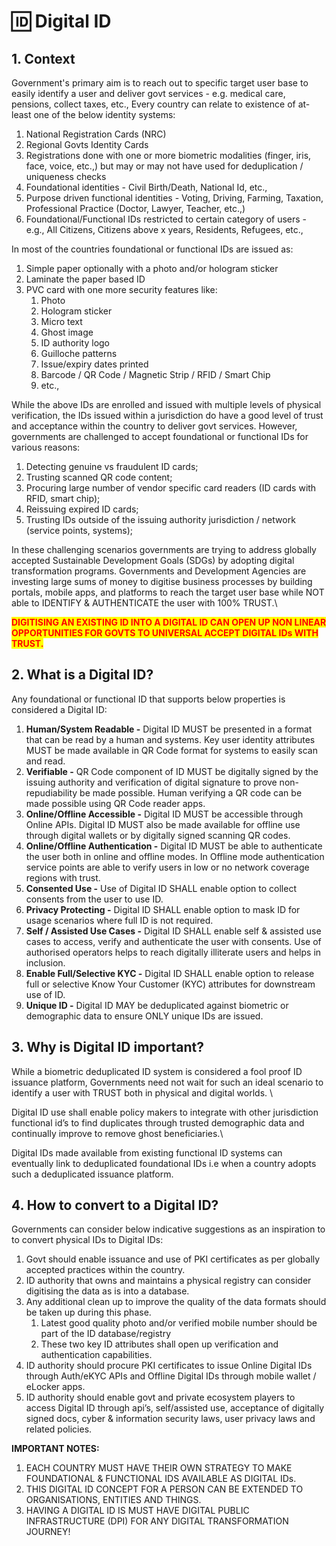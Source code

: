 # 🆔 Digital ID

## 1. Context

Government's primary aim is to reach out to specific target user base to easily identify a user and deliver govt services - e.g. medical care, pensions, collect taxes, etc., Every country can relate to existence of at-least one of the below identity systems:

1. National Registration Cards (NRC)
2. Regional Govts Identity Cards
3. Registrations done with one or more biometric modalities (finger, iris, face, voice, etc.,) but may or may not have used for deduplication / uniqueness checks
4. Foundational identities - Civil Birth/Death, National Id, etc.,
5. Purpose driven functional identities - Voting, Driving, Farming, Taxation, Professional Practice (Doctor, Lawyer, Teacher, etc.,)
6. Foundational/Functional IDs restricted to certain category of users - e.g., All Citizens, Citizens above x years, Residents, Refugees, etc.,

In most of the countries foundational or functional IDs are issued as:

1. Simple paper optionally with a photo and/or hologram sticker&#x20;
2. Laminate the paper based ID
3. PVC card with one more security features like:
   1. Photo
   2. Hologram sticker
   3. Micro text
   4. Ghost image
   5. ID authority logo
   6. Guilloche patterns
   7. Issue/expiry dates printed
   8. Barcode / QR Code / Magnetic Strip / RFID / Smart Chip
   9. etc.,

While the above IDs are enrolled and issued with multiple levels of physical verification, the IDs issued within a jurisdiction do have a good level of trust and acceptance within the country to deliver govt services. However, governments are challenged to accept foundational or functional IDs for various reasons:

1. Detecting genuine vs fraudulent ID cards;
2. Trusting scanned QR code content;
3. Procuring large number of  vendor specific card readers (ID cards with RFID, smart chip);
4. Reissuing expired ID cards;
5. Trusting IDs outside of the issuing authority jurisdiction / network (service points, systems);

In these challenging scenarios governments are trying to address globally accepted Sustainable Development Goals (SDGs) by adopting digital transformation programs. Governments and Development Agencies are investing large sums of money to digitise business processes by building portals, mobile apps, and platforms to reach the target user base while NOT able to IDENTIFY & AUTHENTICATE the user with 100% TRUST.\


<mark style="color:red;">**DIGITISING AN EXISTING ID INTO A DIGITAL ID CAN OPEN UP NON LINEAR OPPORTUNITIES FOR GOVTS TO UNIVERSAL ACCEPT DIGITAL IDs WITH TRUST.**</mark>

## 2. What is a Digital ID?

Any foundational or functional ID that supports below properties is considered a Digital ID:

1. **Human/System Readable -** Digital ID MUST be presented in a format that can be read by a human and systems. Key user identity attributes MUST be made available in QR Code format for systems to easily scan and read.
2. **Verifiable -** QR Code component of ID MUST be digitally signed by the issuing authority and verification of digital signature to prove non-repudiability be made possible. Human verifying a QR code can be made possible using QR Code reader apps.
3. **Online/Offline Accessible -** Digital ID MUST be accessible through Online APIs. Digital ID MUST also be made available for offline use through digital wallets or by digitally signed scanning QR codes.
4. **Online/Offline Authentication -** Digital ID MUST be able to authenticate the user both in online and offline modes. In Offline mode authentication service points are able to verify users in low or no network coverage regions with trust.
5. **Consented Use -** Use of Digital ID SHALL enable option to collect consents from the user to use ID.
6. **Privacy Protecting -** Digital ID SHALL enable option to mask ID for usage scenarios where full ID is not required.
7. **Self / Assisted Use Cases -** Digital ID SHALL enable self & assisted use cases to access, verify and authenticate the user with consents. Use of authorised operators helps to reach digitally illiterate users and helps in inclusion.&#x20;
8. **Enable Full/Selective KYC -** Digital ID SHALL enable option to release full or selective Know Your Customer (KYC) attributes for downstream use of ID.
9. **Unique ID -** Digital ID MAY be deduplicated against biometric or demographic data to ensure ONLY unique IDs are issued.&#x20;

## 3. Why is Digital ID important?

While a biometric deduplicated ID system is considered a fool proof ID issuance platform, Governments need not wait for such an ideal scenario to identify a user with TRUST both in physical and digital worlds. \


Digital ID use shall enable policy makers to integrate with other jurisdiction functional id’s to find duplicates through trusted demographic data and continually improve to remove ghost beneficiaries.\


Digital IDs made available from existing functional ID systems can eventually link to deduplicated foundational IDs i.e when a country adopts such a deduplicated issuance platform.

## 4. How to convert to a Digital ID?

Governments can consider below indicative suggestions as an inspiration to to convert physical IDs to Digital IDs:

1. Govt should enable issuance and use of PKI certificates as per globally accepted practices within the country.
2. ID authority that owns and maintains a physical registry can consider digitising the data as is into a database.
3. Any additional clean up to improve the quality of the data formats should be taken up during this phase.
   1. Latest good quality photo and/or verified mobile number should be part of the ID database/registry
   2. These two key ID attributes shall open up verification and authentication capabilities.
4. ID authority should procure PKI certificates to issue Online Digital IDs through Auth/eKYC APIs and Offline Digital IDs through mobile wallet / eLocker apps.
5. ID authority should enable govt and private ecosystem players to access Digital ID through api’s, self/assisted use, acceptance of digitally signed docs, cyber & information security laws, user privacy laws and related policies.

**IMPORTANT NOTES:**&#x20;

1. EACH COUNTRY MUST HAVE THEIR OWN STRATEGY TO MAKE FOUNDATIONAL & FUNCTIONAL IDS AVAILABLE AS DIGITAL IDs.&#x20;
2. THIS DIGITAL ID CONCEPT FOR A PERSON CAN BE EXTENDED TO ORGANISATIONS, ENTITIES AND THINGS.
3. HAVING A DIGITAL ID IS MUST HAVE DIGITAL PUBLIC INFRASTRUCTURE (DPI) FOR ANY DIGITAL TRANSFORMATION JOURNEY!
